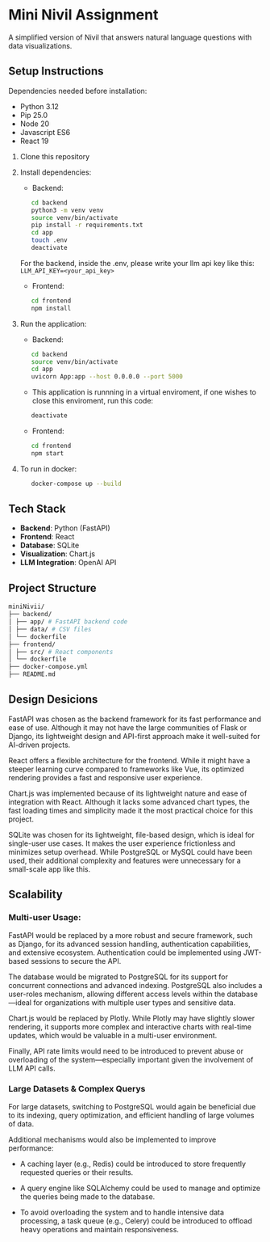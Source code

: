 # Mini Nivil Assignment

A simplified version of Nivil that answers natural language questions with data visualizations.

## Setup Instructions

Dependencies needed before installation:
   - Python 3.12
   - Pip 25.0
   - Node 20
   - Javascript ES6
   - React 19

1. Clone this repository
2. Install dependencies:
   - Backend:
   ```bash
      cd backend
      python3 -m venv venv
      source venv/bin/activate
      pip install -r requirements.txt
      cd app
      touch .env
      deactivate
    ```
   For the backend, inside the .env, please write your llm api key like this: `LLM_API_KEY=<your_api_key>`

   
   - Frontend:
   ```bash
      cd frontend
      npm install
    ```
4. Run the application:
   - Backend:
   ```bash
      cd backend
      source venv/bin/activate
      cd app
      uvicorn App:app --host 0.0.0.0 --port 5000
   ```
   - This application is runnning in a virtual enviroment, if one wishes to close this enviroment, run this code:
   ```bash
      deactivate
   ```
   - Frontend:
   ```bash
      cd frontend
      npm start
   ```
5. To run in docker:
   ```bash
      docker-compose up --build
    ```
## Tech Stack

- **Backend**: Python (FastAPI)
- **Frontend**: React
- **Database**: SQLite
- **Visualization**: Chart.js
- **LLM Integration**: OpenAI API

## Project Structure
```bash
miniNivii/
├── backend/
│ ├── app/ # FastAPI backend code
│ ├── data/ # CSV files
│ └── dockerfile
├── frontend/
│ ├── src/ # React components
│ └── dockerfile
├── docker-compose.yml
├── README.md
```
## Design Desicions

FastAPI was chosen as the backend framework for its fast performance and ease of use. Although it may not have the large communities of Flask or Django, its lightweight design and API-first approach make it well-suited for AI-driven projects.

React offers a flexible architecture for the frontend. While it might have a steeper learning curve compared to frameworks like Vue, its optimized rendering provides a fast and responsive user experience.

Chart.js was implemented because of its lightweight nature and ease of integration with React. Although it lacks some advanced chart types, the fast loading times and simplicity made it the most practical choice for this project.

SQLite was chosen for its lightweight, file-based design, which is ideal for single-user use cases. It makes the user experience frictionless and minimizes setup overhead. While PostgreSQL or MySQL could have been used, their additional complexity and features were unnecessary for a small-scale app like this.

## Scalability

### Multi-user Usage:

FastAPI would be replaced by a more robust and secure framework, such as Django, for its advanced session handling, authentication capabilities, and extensive ecosystem. Authentication could be implemented using JWT-based sessions to secure the API.

The database would be migrated to PostgreSQL for its support for concurrent connections and advanced indexing. PostgreSQL also includes a user-roles mechanism, allowing different access levels within the database—ideal for organizations with multiple user types and sensitive data.

Chart.js would be replaced by Plotly. While Plotly may have slightly slower rendering, it supports more complex and interactive charts with real-time updates, which would be valuable in a multi-user environment.

Finally, API rate limits would need to be introduced to prevent abuse or overloading of the system—especially important given the involvement of LLM API calls.


### Large Datasets & Complex Querys

For large datasets, switching to PostgreSQL would again be beneficial due to its indexing, query optimization, and efficient handling of large volumes of data.

Additional mechanisms would also be implemented to improve performance:

   - A caching layer (e.g., Redis) could be introduced to store frequently requested queries or their results.

   - A query engine like SQLAlchemy could be used to manage and optimize the queries being made to the database.

   - To avoid overloading the system and to handle intensive data processing, a task queue (e.g., Celery) could be introduced to offload heavy operations and maintain responsiveness.
